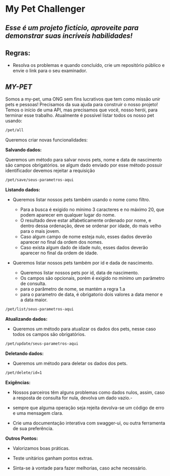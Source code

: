 # My Pet Challenger

## _Esse é um projeto fictício, aproveite para demonstrar suas incríveis habilidades!_

## Regras:

- Resolva os problemas e quando concluído, crie um repositório público e envie o link para o seu examinador.

## **_MY-PET_**

Somos a my-pet, uma ONG sem fins lucrativos que tem como missão unir pets e pessoas!
Precisamos da sua ajuda para construir o nosso projeto!
Temos o início de uma API, mas precisamos que você, nosso herói, para terminar esse trabalho.
Atualmente é possível listar todos os nosso pet usando:

```sh
/pet/all
```

Queremos criar novas funcionalidades:

**Salvando dados:**

Queremos um método para salvar novos pets, nome e data de nascimento são campos obrigatórios.
se algum dado enviado por esse método possuir identificador devemos rejeitar a requisição

```sh 
/pet/save/seus-parametros-aqui
```

**Listando dados:**

- Queremos listar nossos pets também usando o nome como filtro.
    - Para a busca é exigido no mínimo 3 caracteres e no máximo 20, que podem aparecer em qualquer lugar do nome.
    - O resultado deve estar alfabeticamente ordenado por nome, e dentro dessa ordenação, deve se ordenar por idade, do mais velho para o mais jovem.
    - Caso algum campo de nome esteja nulo, esses dados deverão aparecer no final da ordem dos nomes.
    - Caso exista algum dado de idade nulo, esses dados deverão aparecer no final da ordem de idade.
      
- Queremos listar nossos pets também por id e dada de nascimento.

    - Queremos listar nossos pets por id, data de nascimento.
    - Os campos são opcionais, porém é exigido no mínimo um parâmetro de consulta.
    - para o parâmetro de nome, se mantém a regra 1.a
    - para o parametro de data, é obrigatorio dois valores a data menor e a data maior. 

```sh
/pet/list/seus-parametros-aqui
```
**Atualizando dados:**

- Queremos um método para atualizar os dados dos pets, nesse caso todos os campos são obrigatórios.

```sh
/pet/update/seus-parametros-aqui
```

**Deletando dados:**

- Queremos um método para deletar os dados dos pets.


```sh
/pet/delete/id=1
```

**Exigências:**

- Nossos parceiros têm alguns problemas como dados nulos, assim, caso a resposta de consulta for nula, devolva um dado vazio.- 

- sempre que alguma operação seja rejeita devolva-se um código de erro e uma mensagem clara.

- Crie uma documentação interativa com swagger-ui, ou outra ferramenta de sua preferência.

**Outros Pontos:**

- Valorizamos boas práticas.

- Teste unitários ganham pontos extras.

- Sinta-se à vontade para fazer melhorias, caso ache necessário.

